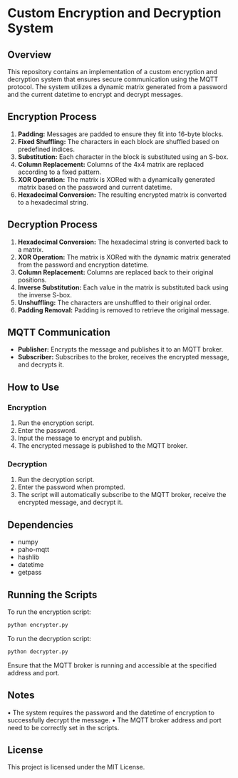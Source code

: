 # Custom Encryption and Decryption System

## Overview
This repository contains an implementation of a custom encryption and decryption system that ensures secure communication using the MQTT protocol. The system utilizes a dynamic matrix generated from a password and the current datetime to encrypt and decrypt messages.

## Encryption Process
1. **Padding:** Messages are padded to ensure they fit into 16-byte blocks.
2. **Fixed Shuffling:** The characters in each block are shuffled based on predefined indices.
3. **Substitution:** Each character in the block is substituted using an S-box.
4. **Column Replacement:** Columns of the 4x4 matrix are replaced according to a fixed pattern.
5. **XOR Operation:** The matrix is XORed with a dynamically generated matrix based on the password and current datetime.
6. **Hexadecimal Conversion:** The resulting encrypted matrix is converted to a hexadecimal string.

## Decryption Process
1. **Hexadecimal Conversion:** The hexadecimal string is converted back to a matrix.
2. **XOR Operation:** The matrix is XORed with the dynamic matrix generated from the password and encryption datetime.
3. **Column Replacement:** Columns are replaced back to their original positions.
4. **Inverse Substitution:** Each value in the matrix is substituted back using the inverse S-box.
5. **Unshuffling:** The characters are unshuffled to their original order.
6. **Padding Removal:** Padding is removed to retrieve the original message.

## MQTT Communication
* **Publisher:** Encrypts the message and publishes it to an MQTT broker.
* **Subscriber:** Subscribes to the broker, receives the encrypted message, and decrypts it.

## How to Use

### Encryption
1. Run the encryption script.
2. Enter the password.
3. Input the message to encrypt and publish.
4. The encrypted message is published to the MQTT broker.

### Decryption
1. Run the decryption script.
2. Enter the password when prompted.
3. The script will automatically subscribe to the MQTT broker, receive the encrypted message, and decrypt it.

## Dependencies
* numpy
* paho-mqtt
* hashlib
* datetime
* getpass

## Running the Scripts

To run the encryption script:
```bash
python encrypter.py
```

To run the decryption script:
```bash
python decrypter.py
```

Ensure that the MQTT broker is running and accessible at the specified address and port.

## Notes
•	The system requires the password and the datetime of encryption to successfully decrypt the message.
•	The MQTT broker address and port need to be correctly set in the scripts.

## License
This project is licensed under the MIT License.

